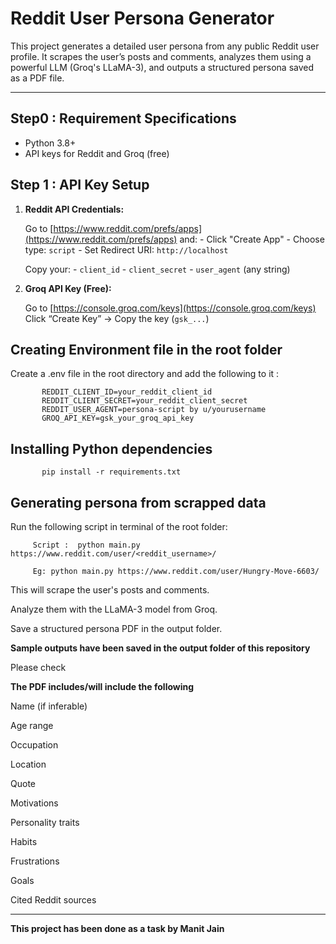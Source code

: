 # Reddit User Persona Generator

This project generates a detailed user persona from any public Reddit user profile. It scrapes the user’s posts and comments, analyzes them using a powerful LLM (Groq's LLaMA-3), and outputs a structured persona saved as a PDF file.

---------------------------------------------------------------------

## Step0 : Requirement Specifications

- Python 3.8+
- API keys for Reddit and Groq (free)


## Step 1 :  API Key Setup

1. **Reddit API Credentials:**

      Go to [https://www.reddit.com/prefs/apps](https://www.reddit.com/prefs/apps) and:
       - Click "Create App"
       - Choose type: `script`
       - Set Redirect URI: `http://localhost`

      Copy your:
       - `client_id`
       - `client_secret`
       - `user_agent` (any string)

2. **Groq API Key (Free):**

      Go to [https://console.groq.com/keys](https://console.groq.com/keys)  
      Click “Create Key” → Copy the key (`gsk_...`)


##  Creating Environment file in the root folder 

   Create a .env file in the root directory and add the following to it : 

           REDDIT_CLIENT_ID=your_reddit_client_id
           REDDIT_CLIENT_SECRET=your_reddit_client_secret
           REDDIT_USER_AGENT=persona-script by u/yourusername
           GROQ_API_KEY=gsk_your_groq_api_key 


##  Installing Python dependencies

           pip install -r requirements.txt


##  Generating persona from scrapped data 

   Run the following script in  terminal of the root folder:

         Script :  python main.py https://www.reddit.com/user/<reddit_username>/

         Eg: python main.py https://www.reddit.com/user/Hungry-Move-6603/


   This will scrape the user's posts and comments.

   Analyze them with the LLaMA-3 model from Groq.

   Save a structured persona PDF in the output folder.


**Sample outputs have been saved in the output folder of this repository** 

 Please check 


**The PDF includes/will include the following**


Name (if inferable)

Age range

Occupation

Location

Quote

Motivations

Personality traits

Habits

Frustrations

Goals

Cited Reddit sources


-------------------------------------------------------------------------------------------------------------------------------------------------------------

**This project has been done as a task by Manit Jain**
